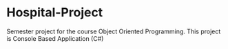 # Hospital-Project
Semester project for the course Object Oriented Programming. This project is Console Based Application (C#)
